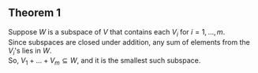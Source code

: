 ## Theorem 1

Suppose $W$ is a subspace of $V$ that contains each $V_i$ for $i = 1, \dots, m$.  
Since subspaces are closed under addition, any sum of elements from the $V_i$'s lies in $W$.  
So, $V_1 + \dots + V_m \subseteq W$, and it is the smallest such subspace.



